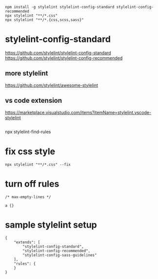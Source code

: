 ```
npm install -g stylelint stylelint-config-standard stylelint-config-recommended
npx stylelint "**/*.css"
npx stylelint "**/*.{css,scss,sass}"
```


# stylelint-config-standard
https://github.com/stylelint/stylelint-config-standard
https://github.com/stylelint/stylelint-config-recommended

## more stylelint
https://github.com/stylelint/awesome-stylelint

## vs code extension
https://marketplace.visualstudio.com/items?itemName=stylelint.vscode-stylelint

## 
npx stylelint-find-rules

# fix css style
```
npx stylelint "**/*.css" --fix 
```

# turn off rules
```
/* max-empty-lines */

a {}
```

# sample stylelint setup
```
{
    "extends": [
        "stylelint-config-standard", 
        "stylelint-config-recommended",
        "stylelint-config-sass-guidelines"
    ],
    "rules": {
    }
}
```
